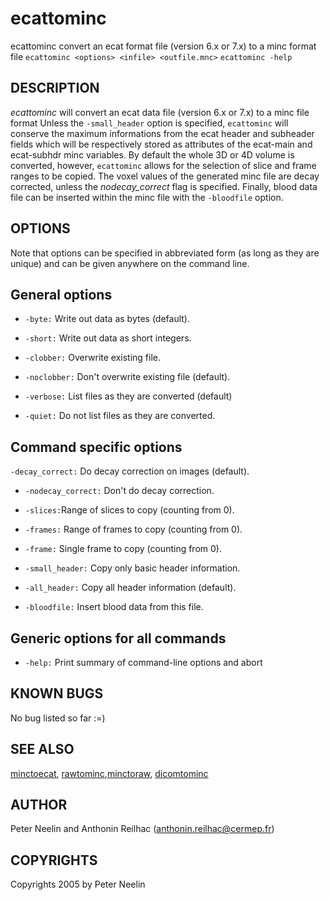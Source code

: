 # ecattominc

ecattominc convert an ecat format file (version 6.x or 7.x) to a minc format file
`ecattominc <options> <infile> <outfile.mnc>`
`ecattominc -help`

## DESCRIPTION

*ecattominc* will convert an ecat data file (version 6.x or 7.x) to a minc file format Unless the `-small_header` option is specified, `ecattominc` will conserve the maximum informations from the ecat header and subheader fields which will be respectively stored as attributes of the ecat-main and ecat-subhdr minc variables. By default the whole 3D or 4D volume is converted, however, `ecattominc` allows for the selection of slice and frame ranges to be copied. The voxel values of the generated minc file are decay corrected, unless the *nodecay\_correct* flag is specified. Finally, blood data file can be inserted within the minc file with the `-bloodfile` option.

## OPTIONS

Note that options can be specified in abbreviated form (as long as they are unique) and can be given anywhere on the command line.

## General options

-   `-byte:` Write out data as bytes (default).

-   `-short:` Write out data as short integers.

-   `-clobber:` Overwrite existing file.

-   `-noclobber:` Don't overwrite existing file (default).

-   `-verbose:` List files as they are converted (default)

-   `-quiet:` Do not list files as they are converted.

## Command specific options

`-decay_correct:` Do decay correction on images (default).

-   `-nodecay_correct:` Don't do decay correction.

-   `-slices:`Range of slices to copy (counting from 0).

-   `-frames:` Range of frames to copy (counting from 0).

-   `-frame:` Single frame to copy (counting from 0).

-   `-small_header:` Copy only basic header information.

-   `-all_header:` Copy all header information (default).

-   `-bloodfile:` Insert blood data from this file.

## Generic options for all commands

-   `-help:` Print summary of command-line options and abort

## KNOWN BUGS

No bug listed so far :=)

## SEE ALSO

[minctoecat](minctoecat.md), [rawtominc](rawtominc.md),[minctoraw](minctoraw.md), [dicomtominc](dicomtominc.md)

## AUTHOR

Peter Neelin and Anthonin Reilhac (anthonin.reilhac@cermep.fr)

## COPYRIGHTS

Copyrights 2005 by Peter Neelin
